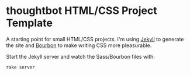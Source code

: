 # thoughtbot HTML/CSS Project Template

A starting point for small HTML/CSS projects. I'm using [Jekyll](https://github.com/mojombo/jekyll/) to generate the site and [Bourbon](https://github.com/thoughtbot/bourbon)
 to make writing CSS more pleasurable.

Start the Jekyll server and watch the Sass/Bourbon files with:

    rake server

